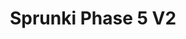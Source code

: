 ---
slug: sprunki-phase-5-v2
title: Sprunki Phase 5 V2
description: "Sprunki Phase 5 V2 is an exciting online game. Play for free directly in your browser!"
icon: /images/popular_mods/Sprunki Phase 5 V2.png
url: https://wowtbc.net/sprunkin/phase5v2/index.html
previewImage: /images/popular_mods/Sprunki Phase 5 V2.png
type: popular mods

# SEO配置
seo:
  title: "Sprunki Phase 5 V2 - Play Free Online Game | Fun Browser Games"
  description: "Sprunki Phase 5 V2 - Play this fun online game for free in your browser. No download required!"
  ogImage: "/images/popular_mods/Sprunki Phase 5 V2.png"
  keywords: "sprunki-phase-5-v2, online game, browser game, free game, popular mods game, play online"

videoUrls:
  - https://www.youtube.com/embed/example1
  - https://www.youtube.com/embed/example2

whyPlay:
  title: "Why Play Sprunki Phase 5 V2?"
  items:
    - "Immersive Gameplay: Sprunki Phase 5 V2 offers an engaging and immersive gaming experience that will keep you entertained for hours"
    - "Challenging Levels: Test your skills with increasingly difficult challenges and obstacles"
    - "Beautiful Graphics: Enjoy stunning visuals and smooth animations that bring the game world to life"
    - "Regular Updates: New content and features are added regularly to keep the game fresh and exciting"
    - "Free to Play: Experience all the fun without spending a penny"
    - "Community Features: Connect with other players, share strategies, and compete for high scores"
    - "Cross-Platform: Play on any device with a web browser, no downloads required"

features:
  title: "Key Features of Sprunki Phase 5 V2"
  image: "/images/popular_mods/Sprunki Phase 5 V2.png"
  items:
    - "Intuitive Controls: Easy to learn controls make Sprunki Phase 5 V2 accessible for players of all skill levels"
    - "Multiple Game Modes: Enjoy various gameplay options that provide different challenges and experiences"
    - "Character Customization: Personalize your gaming experience with unique characters and items"
    - "Achievement System: Complete special tasks to earn rewards and recognition"
    - "Leaderboards: Compete with players worldwide and see who can achieve the highest scores"

characteristics:
  title: "Game Characteristics"
  image: "/images/popular_mods/Sprunki Phase 5 V2.png"
  items:
    - "Genre: Popular mods game with elements of strategy and skill"
    - "Difficulty: Suitable for both casual gamers and those seeking a challenge"
    - "Play Time: Quick sessions or extended gameplay, depending on your preference"
    - "Art Style: Vibrant and engaging visuals that enhance the gaming experience"
    - "Sound Design: Immersive audio that complements the gameplay perfectly"

info: "Sprunki Phase 5 V2 is an exciting online game that offers players a unique and engaging gaming experience. With its intuitive controls, stunning visuals, and challenging gameplay, Sprunki Phase 5 V2 provides hours of entertainment for players of all ages and skill levels. Whether you're looking for a quick gaming session during a break or an extended play session, Sprunki Phase 5 V2 delivers an immersive experience that will keep you coming back for more. The game features multiple levels of increasing difficulty, ensuring that players are constantly challenged as they progress. With regular updates adding new content and features, Sprunki Phase 5 V2 remains fresh and exciting, providing endless entertainment options for its growing community of players."

howToPlayIntro: "Welcome to Sprunki Phase 5 V2! This guide will walk you through the basics and help you master the game. Whether you're a beginner or looking to improve your skills, these tips and instructions will enhance your gaming experience."

howToPlaySteps:
  - title: "Getting Started"
    description: "Begin your Sprunki Phase 5 V2 adventure by familiarizing yourself with the controls. Use your keyboard or mouse to navigate through the game interface. The tutorial will guide you through the basic mechanics and help you understand the objectives."
  - title: "Understanding the Objectives"
    description: "In Sprunki Phase 5 V2, your main goal is to progress through levels by completing specific objectives. Each level presents unique challenges that require different strategies and approaches."
  - title: "Mastering the Controls"
    description: "Practice using the controls to improve your precision and reaction time. Sprunki Phase 5 V2 requires quick reflexes and strategic thinking to overcome obstacles and defeat opponents."
  - title: "Utilizing Power-ups"
    description: "Collect power-ups throughout the game to enhance your abilities and overcome difficult challenges. Each power-up offers unique advantages that can be crucial for success."
  - title: "Developing Strategies"
    description: "As you progress in Sprunki Phase 5 V2, develop effective strategies for different scenarios. Analyze patterns, anticipate challenges, and adapt your approach to maximize your performance."

faq:
  title: "Frequently Asked Questions about Sprunki Phase 5 V2"
  items:
    - question: "Is Sprunki Phase 5 V2 free to play?"
      answer: "Yes, Sprunki Phase 5 V2 is completely free to play directly in your web browser. No downloads or purchases are required to enjoy the full game experience."
    - question: "Can I play Sprunki Phase 5 V2 on mobile devices?"
      answer: "Yes, Sprunki Phase 5 V2 is optimized for both desktop and mobile play. You can enjoy the game on any device with a web browser and internet connection."
    - question: "Are there any in-game purchases?"
      answer: "While Sprunki Phase 5 V2 is free to play, there may be optional in-game purchases available for cosmetic items or additional features that don't affect core gameplay."
    - question: "How often is Sprunki Phase 5 V2 updated?"
      answer: "The developers regularly update Sprunki Phase 5 V2 with new content, features, and improvements based on player feedback and game performance."
    - question: "Can I play Sprunki Phase 5 V2 offline?"
      answer: "Currently, Sprunki Phase 5 V2 requires an internet connection to play as it's a browser-based online game."
    - question: "Is Sprunki Phase 5 V2 suitable for children?"
      answer: "Yes, Sprunki Phase 5 V2 is designed to be family-friendly and suitable for players of all ages."
    - question: "How do I report bugs or issues?"
      answer: "If you encounter any problems while playing Sprunki Phase 5 V2, you can report them through the game's support page or contact the developers directly through their website."
    - question: "Still Have Questions?"
      answer: "If you have additional questions about Sprunki Phase 5 V2 that aren't covered in this FAQ, please visit our support center or contact our customer service team for assistance."
---